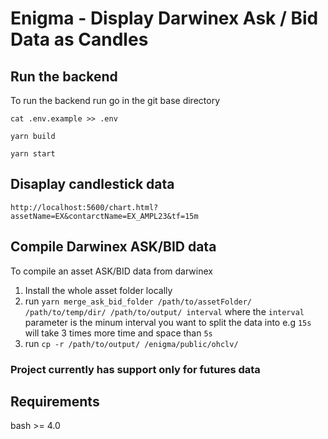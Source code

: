 # Enigma - Display Darwinex Ask / Bid Data as Candles

## Run the backend
To run the backend run go in the git base directory

`cat .env.example >> .env`

`yarn build`

`yarn start`

## Disaplay candlestick data
`http://localhost:5600/chart.html?assetName=EX&contarctName=EX_AMPL23&tf=15m`

## Compile Darwinex ASK/BID data
To compile an asset ASK/BID data from darwinex
1. Install the whole asset folder locally
2. run `yarn merge_ask_bid_folder /path/to/assetFolder/ /path/to/temp/dir/ /path/to/output/ interval` where the `interval` parameter is the minum interval you want to split the data into e.g `15s` will take 3 times more time and space than `5s`
3. run `cp -r /path/to/output/ /enigma/public/ohclv/`

### Project currently has support only for futures data

## Requirements
bash >= 4.0
